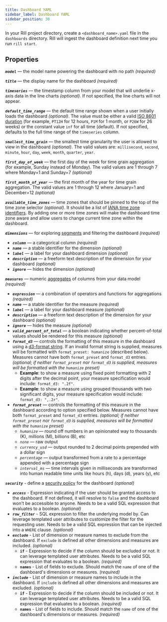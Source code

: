 ```yaml
---
title: Dashboard YAML
sidebar_label: Dashboard YAML
sidebar_position: 30
---
```


In your Rill project directory, create a `<dashboard_name>.yaml` file in the `dashboards` directory. Rill will ingest the dashboard definition next time you run `rill start`.

## Properties

_**`model`**_ — the model name powering the dashboard with no path _(required)_

_**`title`**_ — the display name for the dashboard _(required)_

_**`timeseries`**_ — the timestamp column from your model that will underlie x-axis data in the line charts _(optional)_. If not specified, the line charts will not appear.

_**`default_time_range`**_ — the default time range shown when a user initially loads the dashboard _(optional)_. The value must be either a valid [ISO 8601 duration](https://en.wikipedia.org/wiki/ISO_8601#Durations) (for example, `PT12H` for 12 hours, `P1M` for 1 month, or `P26W` for 26 weeks) or the constant value `inf` for all time (default). If not specified, defaults to the full time range of the `timeseries` column.

_**`smallest_time_grain`**_ — the smallest time granularity the user is allowed to view in the dashboard _(optional)_. The valid values are: `millisecond`, `second`, `minute`, `hour`, `day`, `week`, `month`, `quarter`, `year`.

_**`first_day_of_week`**_ — the first day of the week for time grain aggregation (for example, Sunday instead of Monday). The valid values are 1 through 7 where Monday=1 and Sunday=7 _(optional)_

_**`first_month_of_year`**_ — the first month of the year for time grain aggregation. The valid values are 1 through 12 where January=1 and December=12 _(optional)_

_**`available_time_zones`**_ — time zones that should be pinned to the top of the time zone selector _(optional)_. It should be a list of [IANA time zone identifiers](https://en.wikipedia.org/wiki/List_of_tz_database_time_zones). By adding one or more time zones will make the dashboard time zone aware and allow users to change current time zone within the dashboard.

_**`dimensions`**_ — for exploring [segments](../../develop/metrics-dashboard#dimensions) and filtering the dashboard _(required)_
  - _**`column`**_ — a categorical column _(required)_ 
  - _**`name`**_ — a stable identifier for the dimension _(optional)_
  - _**`label`**_ — a label for your dashboard dimension _(optional)_ 
  - _**`description`**_ — a freeform text description of the dimension for your dashboard _(optional)_ 
  - _**`ignore`**_ — hides the dimension _(optional)_ 

_**`measures`**_ — numeric [aggregates](../../develop/metrics-dashboard#measures) of columns from your data model  _(required)_
  - _**`expression`**_ — a combination of operators and functions for aggregations _(required)_ 
  - _**`name`**_ — a stable identifier for the measure _(required)_
  - _**`label`**_ — a label for your dashboard measure _(optional)_ 
  - _**`description`**_ — a freeform text description of the dimension for your dashboard _(optional)_ 
  - _**`ignore`**_ — hides the measure _(optional)_ 
  - _**`valid_percent_of_total`**_ — a boolean indicating whether percent-of-total values should be rendered for this measure _(optional)_ 
  - _**`format_d3`**_ — controls the formatting of this measure in the dashboard using a [d3-format string](https://d3js.org/d3-format). If an invalid format string is supplied, measures will be formatted with `format_preset: humanize` (described below). Measures cannot have both `format_preset` and `format_d3` entries. _(optional; if neither `format_preset` nor `format_d3` is supplied, measures will be formatted with the `humanize` preset)_
    - **Example**: to show a measure using fixed point formatting with 2 digits after the decimal point, your measure specification would include: `format_d3: ".2f"`.
    - **Example**: to show a measure using grouped thousands with two significant digits, your measure specification would include: `format_d3: ",.2r"`.
  - _**`format_preset`**_ — controls the formatting of this measure in the dashboard according to option specified below. Measures cannot have both `format_preset` and `format_d3` entries. _(optional; if neither `format_preset` nor `format_d3` is supplied, measures will be formatted with the `humanize` preset)_
    - _`humanize`_ — round off numbers in an opinionated way to thousands (K), millions (M), billions (B), etc
    - _`none`_ — raw output
    - _`currency_usd`_ —  output rounded to 2 decimal points prepended with a dollar sign
    - _`percentage`_ — output transformed from a rate to a percentage appended with a percentage sign
    - _`interval_ms`_ — time intervals given in milliseconds are transformed into human readable time units like hours (h), days (d), years (y), etc

_**`security`**_ - define a [security policy](../../develop/security) for the dashboard _(optional)_
  - _**`access`**_ - Expression indicating if the user should be granted access to the dashboard. If not defined, it will resolve to `false` and the dashboard won't be accessible to anyone. Needs to be a valid SQL expression that evaluates to a boolean. _(optional)_
  - _**`row_filter`**_ - SQL expression to filter the underlying model by. Can leverage templated user attributes to customize the filter for the requesting user. Needs to be a valid SQL expression that can be injected into a `WHERE` clause. _(optional)_
  - _**`exclude`**_ - List of dimension or measure names to exclude from the dashboard. If `exclude` is defined all other dimensions and measures are included. _(optional)_
    - **`if`** - Expression to decide if the column should be excluded or not. It can leverage templated user attributes. Needs to be a valid SQL expression that evaluates to a boolean. _(required)_
    - **`names`** - List of fields to exclude. Should match the `name` of one of the dashboard's dimensions or measures. _(required)_
  - _**`include`**_ - List of dimension or measure names to include in the dashboard. If `include` is defined all other dimensions and measures are excluded. _(optional)_
    - **`if`** - Expression to decide if the column should be included or not. It can leverage templated user attributes. Needs to be a valid SQL expression that evaluates to a boolean. _(required)_
    - **`names`** - List of fields to include. Should match the `name` of one of the dashboard's dimensions or measures. _(required)_
